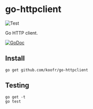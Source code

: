 go-httpclient
=============

![Test](https://github.com/koofr/go-httpclient/workflows/Test/badge.svg)

Go HTTP client.

[![GoDoc](https://godoc.org/github.com/koofr/go-httpclient?status.png)](https://godoc.org/github.com/koofr/go-httpclient)

## Install

    go get github.com/koofr/go-httpclient

## Testing

    go get -t
    go test
